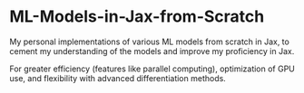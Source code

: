 # ML-Models-in-Jax-from-Scratch

My personal implementations of various ML models from scratch in Jax, to cement my understanding of the models and improve my proficiency in Jax.

For greater efficiency (features like parallel computing), optimization of GPU use, and flexibility with advanced differentiation methods.
